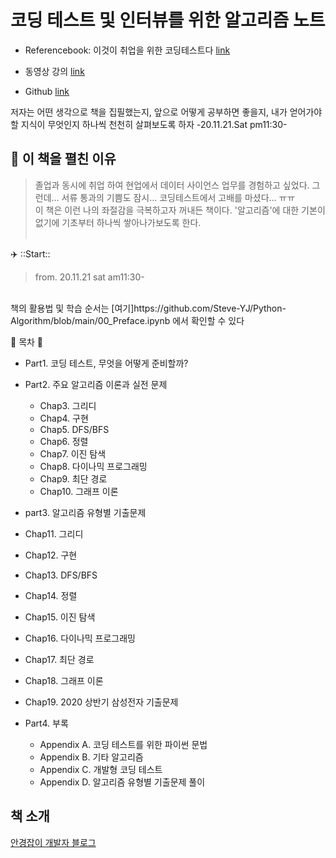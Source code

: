 # 코딩 테스트 및 인터뷰를 위한 알고리즘 노트
* Referencebook: 이것이 취업을 위한 코딩테스트다  [link](http://www.yes24.com/Product/Goods/91433923)

* 동영상 강의 [link](https://www.youtube.com/watch?v=m-9pAwq1o3w)
* Github [link](https://github.com/ndb796)

저자는 어떤 생각으로 책을 집필했는지, 앞으로 어떻게 공부하면 좋을지, 내가 얻어가야할 지식이 무엇인지 하나씩 천천히 살펴보도록 하자 -20.11.21.Sat pm11:30-

## 📔 이 책을 펼친 이유

> 졸업과 동시에 취업 하여 현업에서 데이터 사이언스 업무를 경험하고 싶었다. 그런데... 서류 통과의 기쁨도 잠시... 코딩테스트에서 고배를 마셨다... ㅠㅠ<br>
> 이 책은 이런 나의 좌절감을 극복하고자 꺼내든 책이다. '알고리즘'에 대한 기본이 없기에 기초부터 하나씩 쌓아나가보도록 한다. <br><br>

✈️ ::Start::
> from. 20.11.21 sat am11:30-
<br>
책의 활용법 및 학습 순서는 [여기]https://github.com/Steve-YJ/Python-Algorithm/blob/main/00_Preface.ipynb 에서 확인할 수 있다<br>

🔰 목차 🔰
* Part1. 코딩 테스트, 무엇을 어떻게 준비할까?<br>

* Part2. 주요 알고리즘 이론과 실전 문제<br>
    * Chap3. 그리디<br>
    * Chap4. 구현<br> 
    * Chap5. DFS/BFS<br>
    * Chap6. 정렬<br>
    * Chap7. 이진 탐색<br>
    * Chap8. 다이나믹 프로그래밍<br>
    * Chap9. 최단 경로<br>
    * Chap10. 그래프 이론<br>

* part3. 알고리즘 유형별 기출문제
 * Chap11. 그리디<br>
 * Chap12. 구현<br> 
 * Chap13. DFS/BFS<br>
 * Chap14. 정렬<br>
 * Chap15. 이진 탐색<br>
 * Chap16. 다이나믹 프로그래밍<br>
 * Chap17. 최단 경로<br>
 * Chap18. 그래프 이론<br>
 * Chap19. 2020 상반기 삼성전자 기출문제

*  Part4. 부록
    *  Appendix A. 코딩 테스트를 위한 파이썬 문법<br>
    * Appendix B. 기타 알고리즘<br>
    * Appendix C. 개발형 코딩 테스트<br>
    * Appendix D. 알고리즘 유형별 기출문제 풀이

## 책 소개
[안경잡이 개발자 블로그](https://blog.naver.com/ndb796)
